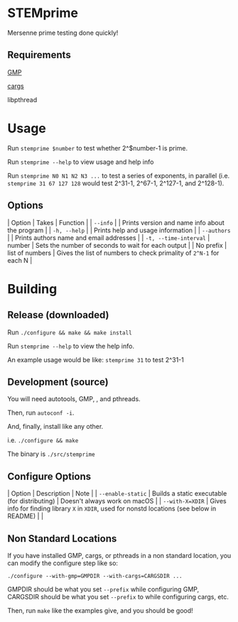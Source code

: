 # STEMprime

Mersenne prime testing done quickly! 

## Requirements 

[GMP](https://gmplib.org/#DOWNLOAD)

[cargs](https://github.com/chemicaldevelopment/cargs)

libpthread


# Usage

Run `stemprime $number` to test whether 2^$number-1 is prime.

Run `stemprime --help` to view usage and help info

Run `stemprime N0 N1 N2 N3 ...` to test a series of exponents, in parallel (i.e. `stemprime 31 67 127 128` would test 2^31-1, 2^67-1, 2^127-1, and 2^128-1).


## Options

| Option | Takes | Function |
| `--info` |  | Prints version and name info about the program |
| `-h, --help` |  | Prints help and usage information |
| `--authors` |  | Prints authors name and email addresses |
| `-t, --time-interval` | number | Sets the number of seconds to wait for each output |
| No prefix | list of numbers | Gives the list of numbers to check primality of `2^N-1` for each N |


# Building

## Release (downloaded)

Run `./configure && make && make install`

Run `stemprime --help` to view the help info.

An example usage would be like: `stemprime 31` to test 2^31-1


## Development (source)

You will need autotools, GMP, , and pthreads.

Then, run `autoconf -i`.

And, finally, install like any other.

i.e. `./configure && make`

The binary is `./src/stemprime`

## Configure Options

| Option | Description | Note |
| `--enable-static` | Builds a static executable (for distributing) | Doesn't always work on macOS |
| `--with-X=XDIR` | Gives info for finding library `X` in `XDIR`, used for nonstd locations (see below in README) | |


## Non Standard Locations

If you have installed GMP, cargs, or pthreads in a non standard location, you can modify the configure step like so:

`./configure --with-gmp=GMPDIR --with-cargs=CARGSDIR ...`

GMPDIR should be what you set `--prefix` while configuring GMP, CARGSDIR should be what you set `--prefix` to while configuring cargs, etc.

Then, run `make` like the examples give, and you should be good!

